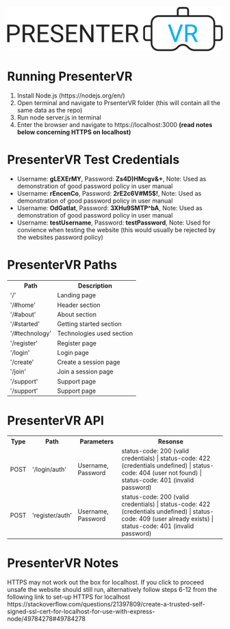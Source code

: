 <img width = "600" src = https://github.com/GitHub1029384756/PresenterVR/blob/main/client/src/media/logo-img-alt.png></img>

<h1>Running PresenterVR</h1>
<ol>
  <li>Install Node.js (https://nodejs.org/en/)</li>
  <li>Open terminal and navigate to PrsenterVR folder (this will contain all the same data as the repo)</li>
  <li>Run node server.js in terminal</li>
  <li>Enter the browser and navigate to https://localhost:3000 <b>(read notes below concerning HTTPS on localhost)</b></li>
</ol>

<h1>PresenterVR Test Credentials</h1>
<ul>
  <li>Username: <b>gLEXErMY</b>, Password: <b>Zs4D)HMcgv&+</b>, Note: Used as demonstration of good password policy in user manual</li>
  <li>Username: <b>rEncenCo</b>, Password: <b>2rE2c6V#M5$!</b>, Note: Used as demonstration of good password policy in user manual</li>
  <li>Username: <b>OdGatIat</b>, Password: <b>3XHu9SMTP^bA</b>, Note: Used as demonstration of good password policy in user manual</li>
  <li>Username: <b>testUsername</b>, Password: <b>testPassword</b>, Note: Used for convience when testing the website (this would usually be rejected by the websites password policy)</li>

</ul>

<h1>PresenterVR Paths</h1>
<table>
  <tr>
    <th>Path</th>
    <th>Description</th>
  </tr>
  <tr>
    <td>'/'</th>
    <td>Landing page</th>
  </tr>
  <tr>
    <td>'/#home'</th>
    <td>Header section</th>
  </tr>
  <tr>
    <td>'/#about'</th>
    <td>About section</th>
  </tr>
  <tr>
    <td>'/#started'</th>
    <td>Getting started section</th>
  </tr>
  <tr>
    <td>'/#technology'</th>
    <td>Technologies used section</th>
  </tr> 
  <tr>
    <td>'/register'</td>
    <td>Register page</td>
  </tr>
  <tr>
    <td>'/login'</td>
    <td>Login page</td>
  </tr>
  <tr>
    <td>'/create'</td>
    <td>Create a session page</td>
  </tr>
  <tr>
    <td>'/join'</td>
    <td>Join a session page</td>
  </tr>
  <tr>
    <td>'/support'</td>
    <td>Support page</td>
  </tr>
  <tr>
    <td>'/support'</td>
    <td>Support page</td>
  </tr>
</table>

<h1>PresenterVR API</h1>
<table>
  <tr>
    <th>Type</th>
    <th>Path</th>
    <th>Parameters</th>
    <th>Resonse</th>
  </tr>
  <tr>
    <td>POST</td>
    <td>'/login/auth'</td>
    <td>Username, Password</td>
    <td>status-code: 200 (valid credentials) | status-code: 422 (credentials undefined) | status-code: 404 (user not found) | status-code: 401 (invalid password)</td>
  </tr>
  <tr>
    <td>POST</td>
    <td>'register/auth'</td>
    <td>Username, Password</td>
    <td>status-code: 200 (valid credentials) | status-code: 422 (credentials undefined) | status-code: 409 (user already exists) | status-code: 401 (invalid password)</td>
  </tr>
</table>

<h1>PresenterVR Notes</h1>
<p>HTTPS may not work out the box for localhost. If you click to proceed unsafe the website should still run, alternatively follow steps 6-12 from the following link to set-up HTTPS for localhost https://stackoverflow.com/questions/21397809/create-a-trusted-self-signed-ssl-cert-for-localhost-for-use-with-express-node/49784278#49784278</p>


